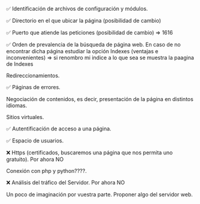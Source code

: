 ✅ Identificación de archivos de configuración y módulos.

✅ Directorio en el que ubicar la página (posibilidad de cambio)

✅ Puerto que atiende las peticiones (posibilidad de cambio) => 1616

✅ Orden de prevalencia de la búsqueda de página web. En caso de no encontrar dicha página estudiar la opción Indexes (ventajas e inconvenientes) => si renombro mi indice a lo que sea se muestra la paagina de Indexes

Redireccionamientos.

✅ Páginas de errores.

Negociación de contenidos, es decir, presentación de la página en distintos idiomas.

Sitios virtuales.

✅ Autentificación de acceso a una página.

✅ Espacio de usuarios.

❌ Https (certificados, buscaremos una página que nos permita uno gratuito). Por ahora NO

Conexión con php y python????.

❌ Análisis del tráfico del Servidor. Por ahora NO

Un poco de imaginación por vuestra parte. Proponer algo del servidor web.